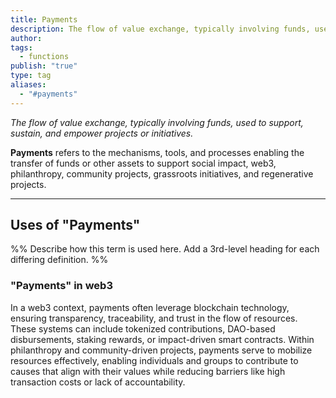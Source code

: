 ```yaml
---
title: Payments
description: The flow of value exchange, typically involving funds, used to support, sustain, and empower projects or initiatives.
author: 
tags:
  - functions
publish: "true"
type: tag
aliases:
  - "#payments"
---
```


*The flow of value exchange, typically involving funds, used to support, sustain, and empower projects or initiatives.*

**Payments** refers to the mechanisms, tools, and processes enabling the transfer of funds or other assets to support social impact, web3, philanthropy, community projects, grassroots initiatives, and regenerative projects.

---

## Uses of "Payments"

%% Describe how this term is used here. Add a 3rd-level heading for each differing definition. %%

### "Payments" in web3

In a web3 context, payments often leverage blockchain technology, ensuring transparency, traceability, and trust in the flow of resources. These systems can include tokenized contributions, DAO-based disbursements, staking rewards, or impact-driven smart contracts. Within philanthropy and community-driven projects, payments serve to mobilize resources effectively, enabling individuals and groups to contribute to causes that align with their values while reducing barriers like high transaction costs or lack of accountability.
